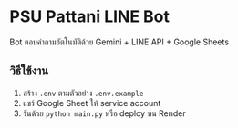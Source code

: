 # PSU Pattani LINE Bot

Bot ตอบคำถามอัตโนมัติด้วย Gemini + LINE API + Google Sheets

## วิธีใช้งาน

1. สร้าง `.env` ตามตัวอย่าง `.env.example`
2. แชร์ Google Sheet ให้ service account
3. รันด้วย `python main.py` หรือ deploy บน Render
